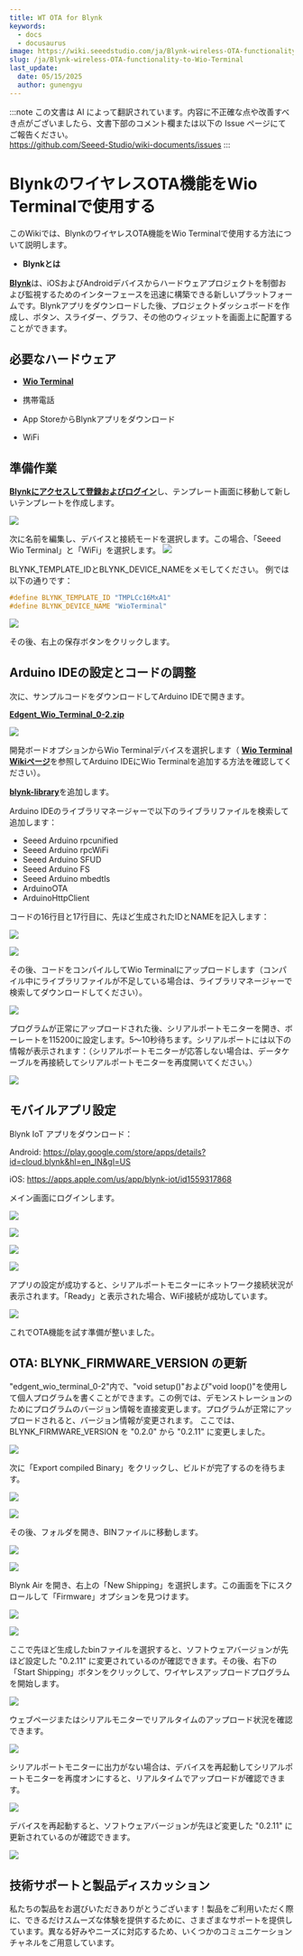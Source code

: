 ```yaml
---
title: WT OTA for Blynk
keywords:
  - docs
  - docusaurus
image: https://wiki.seeedstudio.com/ja/Blynk-wireless-OTA-functionality-to-Wio-Terminal/
slug: /ja/Blynk-wireless-OTA-functionality-to-Wio-Terminal
last_update:
  date: 05/15/2025
  author: gunengyu
---
```

:::note
この文書は AI によって翻訳されています。内容に不正確な点や改善すべき点がございましたら、文書下部のコメント欄または以下の Issue ページにてご報告ください。  
https://github.com/Seeed-Studio/wiki-documents/issues
:::

# BlynkのワイヤレスOTA機能をWio Terminalで使用する

このWikiでは、BlynkのワイヤレスOTA機能をWio Terminalで使用する方法について説明します。

- **Blynkとは**

[**Blynk**](https://blynk.io/)は、iOSおよびAndroidデバイスからハードウェアプロジェクトを制御および監視するためのインターフェースを迅速に構築できる新しいプラットフォームです。Blynkアプリをダウンロードした後、プロジェクトダッシュボードを作成し、ボタン、スライダー、グラフ、その他のウィジェットを画面上に配置することができます。

## 必要なハードウェア

- [**Wio Terminal**](https://www.seeedstudio.com/Wio-Terminal-p-4509.html)

- 携帯電話
- App StoreからBlynkアプリをダウンロード
- WiFi

## 準備作業

[**Blynkにアクセスして登録およびログイン**](https://blynk.cloud/dashboard/login)し、テンプレート画面に移動して新しいテンプレートを作成します。

![](https://files.seeedstudio.com/wiki/Blynk-wireless-OTA-functionality-to-Wio-Termina/1.png)

次に名前を編集し、デバイスと接続モードを選択します。この場合、「Seeed Wio Terminal」と「WiFi」を選択します。
![](https://files.seeedstudio.com/wiki/Blynk-wireless-OTA-functionality-to-Wio-Termina/60.jpg)

BLYNK_TEMPLATE_IDとBLYNK_DEVICE_NAMEをメモしてください。
例では以下の通りです：

```cpp
#define BLYNK_TEMPLATE_ID "TMPLCc16MxA1"
#define BLYNK_DEVICE_NAME "WioTerminal"
```

![](https://files.seeedstudio.com/wiki/Blynk-wireless-OTA-functionality-to-Wio-Termina/3.png)

その後、右上の保存ボタンをクリックします。

## Arduino IDEの設定とコードの調整

次に、サンプルコードをダウンロードしてArduino IDEで開きます。

[**Edgent_Wio_Terminal_0-2.zip**](https://files.seeedstudio.com/wiki/Blynk-wireless-OTA-functionality-to-Wio-Termina/Edgent_Wio_Terminal_0-2.zip)

![](https://files.seeedstudio.com/wiki/Blynk-wireless-OTA-functionality-to-Wio-Termina/4.jpg)

開発ボードオプションからWio Terminalデバイスを選択します（ [**Wio Terminal Wikiページ**](https://blynk.cloud/dashboard/login)を参照してArduino IDEにWio Terminalを追加する方法を確認してください）。

[**blynk-library**](https://github.com/blynkkk/blynk-library)を追加します。

Arduino IDEのライブラリマネージャーで以下のライブラリファイルを検索して追加します：

- Seeed Arduino rpcunified
- Seeed Arduino rpcWiFi
- Seeed Arduino SFUD
- Seeed Arduino FS
- Seeed Arduino mbedtls
- ArduinoOTA
- ArduinoHttpClient

コードの16行目と17行目に、先ほど生成されたIDとNAMEを記入します：

![](https://files.seeedstudio.com/wiki/Blynk-wireless-OTA-functionality-to-Wio-Termina/5.jpg)

![](https://files.seeedstudio.com/wiki/Blynk-wireless-OTA-functionality-to-Wio-Termina/6.jpg)

その後、コードをコンパイルしてWio Terminalにアップロードします（コンパイル中にライブラリファイルが不足している場合は、ライブラリマネージャーで検索してダウンロードしてください）。

![](https://files.seeedstudio.com/wiki/Blynk-wireless-OTA-functionality-to-Wio-Termina/7.png)

プログラムが正常にアップロードされた後、シリアルポートモニターを開き、ボーレートを115200に設定します。5〜10秒待ちます。シリアルポートには以下の情報が表示されます：（シリアルポートモニターが応答しない場合は、データケーブルを再接続してシリアルポートモニターを再度開いてください。）

![](https://files.seeedstudio.com/wiki/Blynk-wireless-OTA-functionality-to-Wio-Termina/8.jpg)

## モバイルアプリ設定

Blynk IoT アプリをダウンロード：

Android: <https://play.google.com/store/apps/details?id=cloud.blynk&hl=en_IN&gl=US>

iOS: <https://apps.apple.com/us/app/blynk-iot/id1559317868>

メイン画面にログインします。

![](https://files.seeedstudio.com/wiki/Blynk-wireless-OTA-functionality-to-Wio-Termina/xinshouji111.png)

![](https://files.seeedstudio.com/wiki/Blynk-wireless-OTA-functionality-to-Wio-Termina/xinshouji222.png)

![](https://files.seeedstudio.com/wiki/Blynk-wireless-OTA-functionality-to-Wio-Termina/xinshouji333.png)

![](https://files.seeedstudio.com/wiki/Blynk-wireless-OTA-functionality-to-Wio-Termina/xinshouji4454.png)

アプリの設定が成功すると、シリアルポートモニターにネットワーク接続状況が表示されます。「Ready」と表示された場合、WiFi接続が成功しています。

![](https://files.seeedstudio.com/wiki/Blynk-wireless-OTA-functionality-to-Wio-Termina/21.jpg)

これでOTA機能を試す準備が整いました。

## OTA: BLYNK_FIRMWARE_VERSION の更新

"edgent_wio_terminal_0-2"内で、"void setup()"および"void loop()"を使用して個人プログラムを書くことができます。この例では、デモンストレーションのためにプログラムのバージョン情報を直接変更します。プログラムが正常にアップロードされると、バージョン情報が変更されます。
ここでは、BLYNK_FIRMWARE_VERSION を "0.2.0" から "0.2.11" に変更しました。

![](https://files.seeedstudio.com/wiki/Blynk-wireless-OTA-functionality-to-Wio-Termina/22.jpg)

次に「Export compiled Binary」をクリックし、ビルドが完了するのを待ちます。

![](https://files.seeedstudio.com/wiki/Blynk-wireless-OTA-functionality-to-Wio-Termina/23.jpg)

![](https://files.seeedstudio.com/wiki/Blynk-wireless-OTA-functionality-to-Wio-Termina/24.png)

その後、フォルダを開き、BINファイルに移動します。

![](https://files.seeedstudio.com/wiki/Blynk-wireless-OTA-functionality-to-Wio-Termina/25.jpg)

![](https://files.seeedstudio.com/wiki/Blynk-wireless-OTA-functionality-to-Wio-Termina/26.jpg)

Blynk Air を開き、右上の「New Shipping」を選択します。この画面を下にスクロールして「Firmware」オプションを見つけます。

![](https://files.seeedstudio.com/wiki/Blynk-wireless-OTA-functionality-to-Wio-Termina/27.jpg)

![](https://files.seeedstudio.com/wiki/Blynk-wireless-OTA-functionality-to-Wio-Termina/28.jpg)

ここで先ほど生成したbinファイルを選択すると、ソフトウェアバージョンが先ほど設定した "0.2.11" に変更されているのが確認できます。その後、右下の「Start Shipping」ボタンをクリックして、ワイヤレスアップロードプログラムを開始します。

![](https://files.seeedstudio.com/wiki/Blynk-wireless-OTA-functionality-to-Wio-Termina/29.jpg)

ウェブページまたはシリアルモニターでリアルタイムのアップロード状況を確認できます。

![](https://files.seeedstudio.com/wiki/Blynk-wireless-OTA-functionality-to-Wio-Termina/30.jpg)

シリアルポートモニターに出力がない場合は、デバイスを再起動してシリアルポートモニターを再度オンにすると、リアルタイムでアップロードが確認できます。

![](https://files.seeedstudio.com/wiki/Blynk-wireless-OTA-functionality-to-Wio-Termina/31.jpg)

デバイスを再起動すると、ソフトウェアバージョンが先ほど変更した "0.2.11" に更新されているのが確認できます。

![](https://files.seeedstudio.com/wiki/Blynk-wireless-OTA-functionality-to-Wio-Termina/32.jpg)

## 技術サポートと製品ディスカッション

私たちの製品をお選びいただきありがとうございます！製品をご利用いただく際に、できるだけスムーズな体験を提供するために、さまざまなサポートを提供しています。異なる好みやニーズに対応するため、いくつかのコミュニケーションチャネルをご用意しています。

<div class="button_tech_support_container">
<a href="https://forum.seeedstudio.com/" class="button_forum"></a> 
<a href="https://www.seeedstudio.com/contacts" class="button_email"></a>
</div>

<div class="button_tech_support_container">
<a href="https://discord.gg/eWkprNDMU7" class="button_discord"></a> 
<a href="https://github.com/Seeed-Studio/wiki-documents/discussions/69" class="button_discussion"></a>
</div>